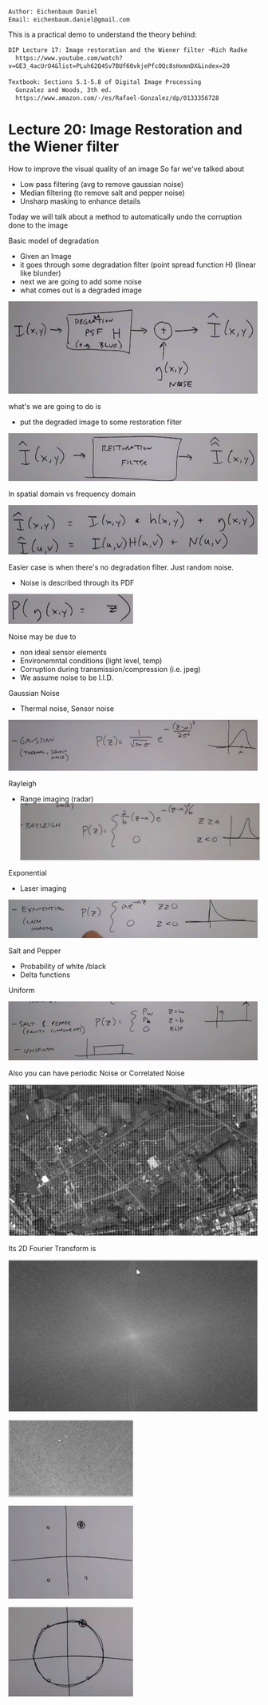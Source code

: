 ```
Author: Eichenbaum Daniel
Email: eichenbaum.daniel@gmail.com
```
This is a practical demo to understand the theory behind:
```
DIP Lecture 17: Image restoration and the Wiener filter ¬Rich Radke
  https://www.youtube.com/watch?v=GE3_4acUrO4&list=PLuh62Q4Sv7BUf60vkjePfcOQc8sHxmnDX&index=20

Textbook: Sections 5.1-5.8 of Digital Image Processing
  Gonzalez and Woods, 3th ed.  
  https://www.amazon.com/-/es/Rafael-Gonzalez/dp/0133356728  
```

# Lecture 20: Image Restoration and the Wiener filter
How to improve the visual quality of an image
So far we've talked about
- Low pass filtering (avg to remove gaussian noise)
- Median filtering (to remove salt and pepper noise)
- Unsharp masking to enhance details

Today we will talk about a method to automatically undo the corruption done to the image

Basic model of degradation
- Given an Image
- it goes through some degradation filter (point spread function H) (linear like blunder)
- next we are going to add some noise
- what comes out is a degraded image
  
![](1_image_restoration.jpg)

what's we are going to do is 
- put the degraded image to some restoration filter

![](2_image_restoration.jpg)

In spatial domain vs frequency domain

![](3_image_restoration.jpg)

Easier case is when there's no degradation filter. Just random noise.
- Noise is described through its PDF
  
![](4_image_restoration.jpg)

Noise may be due to 
- non ideal sensor elements
- Environemntal conditions (light level, temp)
- Corruption during transmission/compression (i.e. jpeg)
- We assume noise to be I.I.D. 


Gaussian Noise 
- Thermal noise, Sensor noise
  
![](5_image_restoration.jpg)

Rayleigh
- Range imaging (radar)
![](6_image_restoration.jpg)

Exponential 
- Laser imaging
  
![](7_image_restoration.jpg)

Salt and Pepper
- Probability of white /black
- Delta functions
  
Uniform

![](8_image_restoration.jpg)

Also you can have periodic Noise or Correlated Noise

![](9_image_restoration.jpg)

Its 2D Fourier Transform is

![](10_image_restoration.jpg)



![](11_image_restoration.jpg)

![](12_image_restoration.jpg)


![](13_image_restoration.jpg)
